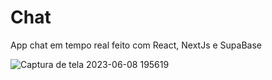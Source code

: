 # Chat
App chat em tempo real feito com React, NextJs e SupaBase

![Captura de tela 2023-06-08 195619](https://github.com/RyanHenriqueBelfort/Chat/assets/70604408/50967815-1a49-4e6d-a6b9-b10cd5394901)
